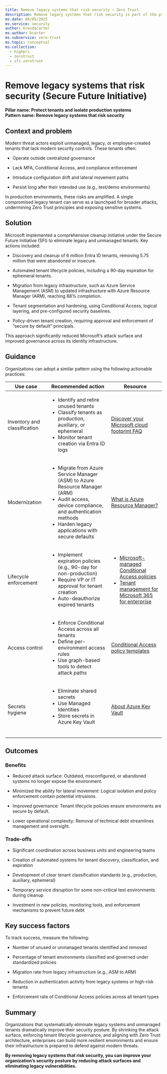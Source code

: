 ```yaml
---
title: Remove legacy systems that risk security – Zero Trust
description: Remove legacy systems that risk security is part of the protect tenants and isolate production systems pillar of the Secure Future Initiative (SFI), focusing on removing legacy and unmanaged tenants to reduce Microsoft’s attack surface.
ms.date: 08/05/2025
ms.service: security
author: brendacarter
ms.author: bcarter
ms.subservice: zero-trust
ms.topic: conceptual
ms.collection: 
  - highpri
  - zerotrust
  - sfi-zerotrust
---
```


# Remove legacy systems that risk security (Secure Future Initiative)

**Pillar name: Protect tenants and isolate production systems**<br>
**Pattern name: Remove legacy systems that risk security**

## Context and problem

Modern threat actors exploit unmanaged, legacy, or employee-created tenants that lack modern security controls. These tenants often:

- Operate outside centralized governance

- Lack MFA, Conditional Access, and compliance enforcement

- Introduce configuration drift and lateral movement paths

- Persist long after their intended use (e.g., test/demo environments)

In production environments, these risks are amplified. A single compromised legacy tenant can serve as a launchpad for broader attacks, undermining Zero Trust principles and exposing sensitive systems.

## Solution

Microsoft implemented a comprehensive cleanup initiative under the Secure Future Initiative (SFI) to eliminate legacy and unmanaged tenants. Key actions included:

- Discovery and cleanup of 6 million Entra ID tenants, removing 5.75 million that were abandoned or insecure.

- Automated tenant lifecycle policies, including a 90-day expiration for ephemeral tenants.

- Migration from legacy infrastructure, such as Azure Service Management (ASM) to updated infrastructure with Azure Resource Manager (ARM), reaching 88% completion.

- Tenant segmentation and hardening, using Conditional Access, logical layering, and pre-configured security baselines.

- Policy-driven tenant creation, requiring approval and enforcement of “secure by default” principals.

This approach significantly reduced Microsoft’s attack surface and improved governance across its identity infrastructure.

## Guidance

Organizations can adopt a similar pattern using the following actionable practices:

|Use case|Recommended action |Resource |
|---|---|---|
| Inventory and classification   | <ul><li>Identify and retire unused tenants</li><li>Classify tenants as production, auxiliary, or ephemeral</li><li>Monitor tenant creation via Entra ID logs</li>  | [Discover your Microsoft cloud footprint FAQ](/azure/cost-management-billing/manage/discover-cloud-footprint)  |
| Modernization   | <ul><li>Migrate from Azure Service Manager (ASM) to Azure Resource Manager (ARM)</li><li>Audit access, device compliance, and authentication methods</li><li>Harden legacy applications with secure defaults</li></ul> | [What is Azure Resource Manager?](/azure/azure-resource-manager/management/overview)  |
| Lifecycle enforcement   | <ul><li>Implement expiration policies (e.g., 90-day for non-production)</li><li>Require VP or IT approval for tenant creation</li><li>Auto-deauthorize expired tenants</li></ul> | <ul><li><a href="/entra/identity/conditional-access/managed-policies">Microsoft-managed Conditional Access policies</a></li><li><a href="/microsoft-365/solutions/tenant-management-overview">Tenant management for Microsoft 365 for enterprise </a></li></ul> |
| Access control | <ul><li>Enforce Conditional Access across all tenants</li><li>Define per-environment access rules</li><li>Use graph-based tools to detect attack paths</li></ul> | [Conditional Access policy templates](/entra/identity/conditional-access/concept-conditional-access-policy-common)  |
| Secrets hygiene | <ul><li>Eliminate shared secrets</li><li>Use Managed Identities</li><li>Store secrets in Azure Key Vault</li></ul> | [About Azure Key Vault](/azure/key-vault/general/overview)  |

## Outcomes

### Benefits

- Reduced attack surface: Outdated, misconfigured, or abandoned systems no longer expose the environment.

- Minimized the ability for lateral movement: Logical isolation and policy enforcement contain potential intrusions.

- Improved governance: Tenant lifecycle policies ensure environments are secure by default.

- Lower operational complexity: Removal of technical debt streamlines management and oversight.

### Trade-offs

- Significant coordination across business units and engineering teams

- Creation of automated systems for tenant discovery, classification, and expiration

- Development of clear tenant classification standards (e.g., production, auxiliary, ephemeral)

- Temporary service disruption for some non-critical test environments during cleanup

- Investment in new policies, monitoring tools, and enforcement mechanisms to prevent future debt

## Key success factors

To track success, measure the following:

- Number of unused or unmanaged tenants identified and removed

- Percentage of tenant environments classified and governed under standardized policies

- Migration rate from legacy infrastructure (e.g., ASM to ARM)

- Reduction in authentication activity from legacy systems or high-risk tenants

- Enforcement rate of Conditional Access policies across all tenant types

## Summary

Organizations that systematically eliminate legacy systems and unmanaged tenants dramatically improve their security posture. By shrinking the attack surface, enforcing tenant lifecycle governance, and aligning with Zero Trust architecture, enterprises can build more resilient environments and ensure their infrastructure is prepared to defend against modern threats.

**By removing legacy systems that risk security, you can improve your organization’s security posture by reducing attack surfaces and eliminating legacy vulnerabilities.**
